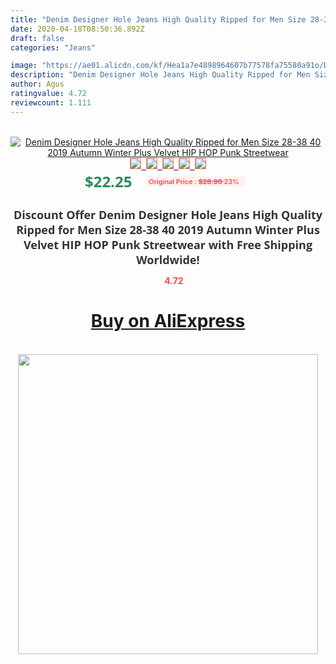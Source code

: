 ```yaml
---
title: "Denim Designer Hole Jeans High Quality Ripped for Men Size 28-38 40 2019 Autumn Winter Plus Velvet HIP HOP Punk Streetwear"
date: 2020-04-18T08:50:36.892Z
draft: false
categories: "Jeans"

image: "https://ae01.alicdn.com/kf/Hea1a7e4898964607b77578fa75580a91o/Denim-Designer-Hole-Jeans-High-Quality-Ripped-for-Men-Size-28-38-40-2019-Autumn-Winter.jpg"
description: "Denim Designer Hole Jeans High Quality Ripped for Men Size 28-38 40 2019 Autumn Winter Plus Velvet HIP HOP Punk Streetwear"
author: Agus
ratingvalue: 4.72
reviewcount: 1.111
---
```

<br>
<div style="text-align: center;">
<a href="https://s.click.aliexpress.com/e/_A7i9cZ" target="_blank" rel="nofollow noopener noreferrer"><img alt="Denim Designer Hole Jeans High Quality Ripped for Men Size 28-38 40 2019 Autumn Winter Plus Velvet HIP HOP Punk Streetwear" class="magnifier-image" src="https://ae01.alicdn.com/kf/Hea1a7e4898964607b77578fa75580a91o/Denim-Designer-Hole-Jeans-High-Quality-Ripped-for-Men-Size-28-38-40-2019-Autumn-Winter.jpg_640x640.jpg">
<br>
<img style="border:1px solid salmon" src="https://ae01.alicdn.com/kf/Hea1a7e4898964607b77578fa75580a91o/Denim-Designer-Hole-Jeans-High-Quality-Ripped-for-Men-Size-28-38-40-2019-Autumn-Winter.jpg_120x120.jpg">&nbsp;&nbsp;<img style="border:1px solid salmon" src="https://ae01.alicdn.com/kf/HTB1D.xRc7xz61VjSZFrq6xeLFXaY/Denim-Designer-Hole-Jeans-High-Quality-Ripped-for-Men-Size-28-38-40-2019-Autumn-Winter.jpg_120x120.jpg">&nbsp;&nbsp;<img style="border:1px solid salmon" src="https://ae01.alicdn.com/kf/HTB1YA49emWD3KVjSZSgq6ACxVXau/Denim-Designer-Hole-Jeans-High-Quality-Ripped-for-Men-Size-28-38-40-2019-Autumn-Winter.jpg_120x120.jpg">&nbsp;&nbsp;<img style="border:1px solid salmon" src="https://ae01.alicdn.com/kf/HTB1lEl6ef1G3KVjSZFkq6yK4XXaN/Denim-Designer-Hole-Jeans-High-Quality-Ripped-for-Men-Size-28-38-40-2019-Autumn-Winter.jpg_120x120.jpg">&nbsp;&nbsp;<img style="border:1px solid salmon" src="https://ae01.alicdn.com/kf/HTB1K0mXelCw3KVjSZFlq6AJkFXad/Denim-Designer-Hole-Jeans-High-Quality-Ripped-for-Men-Size-28-38-40-2019-Autumn-Winter.jpg_120x120.jpg"></a></div><br0>
<div style="text-align: center;"><span style="background-color: white; border: 0px; box-sizing: border-box; color: seagreen; display: inline-block; font-family: &quot;open sans&quot; , &quot;arial&quot; , &quot;helvetica&quot; , sans-serif , &quot;heiti&quot;; font-size: 24px; font-stretch: inherit; font-weight: 700; line-height: inherit; margin: 0px 10px 0px 0px; padding: 0px; vertical-align: middle;">$22.25 </span>
<span style="background: rgb(255 , 241 , 241); border-radius: 3px; border: 0px; box-sizing: border-box; color: #ff4747; display: inline-block; font-family: inherit; font-size: 12px; font-stretch: inherit; font-style: inherit; font-variant: inherit; font-weight: 600; line-height: inherit; margin: 0px; padding: 2px 5px; transform: scale(0.9); vertical-align: middle;">Original Price : <b style="text-decoration: line-through;">$28.90 </b> 23%&nbsp;&nbsp;</span></div>
<h1 style="color: #333333; display: inline-block; font-family: &quot;open sans&quot; , &quot;arial&quot; , &quot;helvetica&quot; , sans-serif , &quot;heiti&quot;; font-size: 18px; font-stretch: inherit; font-weight: 700; text-align: center;">Discount Offer Denim Designer Hole Jeans High Quality Ripped for Men Size 28-38 40 2019 Autumn Winter Plus Velvet HIP HOP Punk Streetwear with Free Shipping Worldwide!</h1>
<div style="color: #ff4747; text-align: center;">
<img src="https://4.bp.blogspot.com/-M0ZcTcb-5uY/XleCXlxnR4I/AAAAAAAAAEc/OrjgMkXV1oMQFaCRZj5HQwOCBcu3w1FegCPcBGAYYCw/s1600/star.png" style="height: 15px;">&nbsp;<b>4.72</b></div>
<div class="button_cont" align="center"><a class="buynow_a" href="https://s.click.aliexpress.com/e/_A7i9cZ" target="_blank" rel="nofollow noopener noreferrer"><H1>Buy on AliExpress</H1></a></div><br>
<div class="separator" style="clear: both; text-align: center;">
<img src="https://lh3.googleusercontent.com/-pTy5HemUv9M/XlePHvY0dAI/AAAAAAAAAE4/0nX5iRUoIWY8eMW9Dpxeirr157OZliDIgCLcBGAsYHQ/s1600/badge.gif" width="480">
</div>
